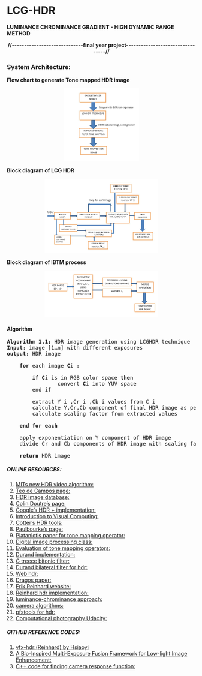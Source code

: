 # LCG-HDR
**LUMINANCE CHROMINANCE GRADIENT - HIGH DYNAMIC RANGE METHOD**

<p align="center">
<b>//-----------------------------final year project---------------------------------//</b>
</p>



### System Architecture:

**Flow chart to generate Tone mapped HDR image**

<p align="center">
<img src= "documentation\screenshots\SystemArchitecture\ToneMappingFlow.jpg"  width = "40%" height = "40%" >
</p>

**Block diagram of LCG HDR**
<p align="center">
<img src= "documentation\screenshots\SystemArchitecture\LcgHdrBlockDiagram.jpg"  width = "60%" height = "70%" >
</p>

**Block diagram of IBTM process**
<p align="center">
<img src= "documentation\screenshots\SystemArchitecture\IBTMProcess.jpg"  width = "60%" height = "70%" >
</p>



#### Algorithm


<pre>
<b>Algorithm 1.1:</b> HDR image generation using LCGHDR technique
<b>Input</b>: image [1…n] with different exposures
<b>output</b>: HDR image

    <b>for</b> each image <b>C</b>i :

        <b>if</b> <b>C</b>i is in RGB color space <b>then</b>
                convert <b>C</b>i into YUV space
        end if

        extract Y i ,Cr i ,Cb i values from C i
        calculate Y,Cr,Cb component of final HDR image as per formulae using extracted values
        calculate scaling factor from extracted values

    <b>end for each</b>

    apply exponentiation on Y component of HDR image
    divide Cr and Cb components of HDR image with scaling factor

    <b>return</b> HDR image
</pre>





##### ONLINE RESOURCES:
1. [MITs new HDR video algorithm:](https://gadgets.ndtv.com/cameras/news/mit-develops-real-time-hdr-camera-algorithm-to-prevent-overexposure-731675)
2. [Teo de Campos page:](http://www.robots.ox.ac.uk/~teo/)
3. [HDR image database:](http://hdrplusdata.org/)
4. [Colin Doutre’s page:](http://www.ece.ubc.ca/~colind/)
5. [Google’s HDR + implementation:](http://timothybrooks.com/tech/hdr-plus/)
6. [Introduction to Visual Computing:](https://www.cs.toronto.edu/~mangas/teaching/320/calendar.html)
7. [Cotter’s HDR tools:](https://ttic.uchicago.edu/~cotter/projects/hdr_tools/)
8. [Paulbourke’s page:](http://paulbourke.net/)
9. [Plataniotis paper for tone mapping operator:](https://www.comm.utoronto.ca/~kostas/)
10. [Digital image processing class:](http://www.cs.umsl.edu/~sanjiv/classes/cs5420/)
11. [Evaluation of tone mapping operators:](http://cadik.posvete.cz/tmo/)
12. [Durand implementation:](http://vision.gel.ulaval.ca/~jflalonde/cours/4105/h14/tps/results/tp5/minghou/index.html)
13. [G treece bitonic filter:](https://www.repository.cam.ac.uk/bitstream/handle/1810/252987/treece_tr700.pdf?sequence=1&amp;isAllowed=y)
14. [Durand bilateral filter for hdr:](https://people.csail.mit.edu/fredo/PUBLI/Siggraph2002/DurandBilateral.pdf)
15. [Web hdr:](http://www.jaloxa.eu/webhdr)
16. [Dragos paper:](www.resources.mpi-inf.mpg.de/tmo/logmap/)
17. [Erik Reinhard website:](www.erikreinhard.com/hdr.html)
18. [Reinhard hdr implementation:](www.cybertron.cg.tu-berlin.de/eitz/hdr/index.html)
19. [luminance-chrominance approach:](http://www.cs.tut.fi/~hdr/#ref_problems)
20. [camera algorithms:](https://www.eecs.tuberlin.de/fileadmin/fg144/Courses/10WS/pdci/talks/camera_algorithms.pdf)
21. [pfstools for hdr:](www.pfstools.sourceforge.net/pfstmo.html)
22. [Computational photography Udacity:](https://in.udacity.com/course/computational-photography--ud955)

##### GITHUB REFERENCE CODES:

1. [vfx-hdr:(Reinhard) by Hsiaoyi](https://github.com/hsiaoyi0504/vfx-HDR/tree/master/submit/src)
2. [A Bio-Inspired Multi-Exposure Fusion Framework for Low-light Image Enhancement:](https://github.com/baidut/BIMEF)
3. [C++ code for finding camera response function:](https://github.com/cbraley/hdr)







